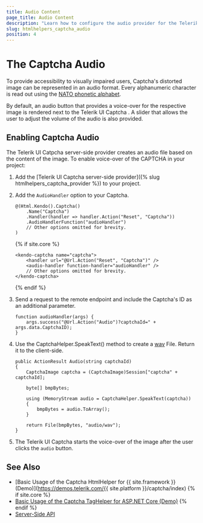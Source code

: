 ```yaml
---
title: Audio Content
page_title: Audio Content
description: "Learn how to configure the audio provider for the Telerik UI Captcha component for {{ site.framework }}."
slug: htmlhelpers_captcha_audio
position: 4
---
```


# The Captcha Audio

To provide accessibility to visually impaired users, Captcha's distorted image can be represented in an audio format. Every alphanumeric character is read out using the [NATO phonetic alphabet](https://en.wikipedia.org/wiki/NATO_phonetic_alphabet).

By default, an audio button that provides a voice-over for the respective image is rendered next to the Telerik UI Captcha . A slider that allows the user to adjust the volume of the audio is also provided.

## Enabling Captcha Audio

The Telerik UI Catpcha server-side provider creates an audio file based on the content of the image. To enable voice-over of the CAPTCHA in your project:

1. Add the [Telerik UI Captcha server-side provider]({% slug htmlhelpers_captcha_provider %}) to your project.

1. Add the `AudioHandler` option to your Captcha.

    ```HtmlHelper
    @(Html.Kendo().Captcha()
        .Name("Captcha")
        .Handler(handler => handler.Action("Reset", "Captcha"))
        .AudioHandlerFunction("audioHandler")
        // Other options omitted for brevity.
    )
    ```
    {% if site.core %}
    ```TagHelper
    <kendo-captcha name="captcha">
        <handler url="@Url.Action("Reset", "Captcha")" />
        <audio-handler function-handler="audioHandler" />
        // Other options omitted for brevity.
    </kendo-captcha>
    ```
    {% endif %}

1. Send a request to the remote endpoint and include the Captcha's ID as an additional parameter.

    ```
    function audioHandler(args) {
        args.success("@Url.Action("Audio")?captchaId=" + args.data.CaptchaID);
    }
    ```

1. Use the CaptchaHelper.SpeakText() method to create a [wav](https://docs.fileformat.com/audio/wav/) File. Return it to the client-side.

    ```
    public ActionResult Audio(string captchaId)
    {
        CaptchaImage captcha = (CaptchaImage)Session["captcha" + captchaId];

        byte[] bmpBytes;
        
        using (MemoryStream audio = CaptchaHelper.SpeakText(captcha))
        {
            bmpBytes = audio.ToArray();
        }

        return File(bmpBytes, "audio/wav");
    }
    ```

1. The Telerik UI Captcha starts the voice-over of the image after the user clicks the `audio` button.

## See Also

* [Basic Usage of the Captcha HtmlHelper for {{ site.framework }} (Demo)](https://demos.telerik.com/{{ site.platform }}/captcha/index)
{% if site.core %}
* [Basic Usage of the Captcha TagHelper for ASP.NET Core (Demo)](https://demos.telerik.com/aspnet-core/captcha/tag-helper)
{% endif %}
* [Server-Side API](/api/captcha)
